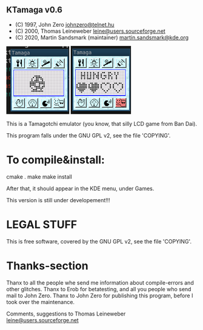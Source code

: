 KTamaga v0.6
--------------------

 - (C) 1997, John Zero <johnzero@telnet.hu>
 - (C) 2000, Thomas Leineweber <leine@users.sourceforge.net>
 - (C) 2020, Martin Sandsmark (maintainer) <martin.sandsmark@kde.org>

![default view](/screenshot1.png)
![info view](/screenshot2.png)

This is a Tamagotchi emulator (you know, that silly LCD game from Ban Dai).

This program falls under the GNU GPL v2, see the file 'COPYING'.


To compile&install:
===================
 cmake .
 make
 make install

After that, it should appear in the KDE menu, under Games.

This version is still under developement!!!

LEGAL STUFF
===========

This is free software, covered by the GNU GPL v2, see the file 'COPYING'.

Thanks-section
==============

Thanx to all the people whe send me information about compile-errors and other glitches.
Thanx to Erob for betatesting, and all you people who send mail to John Zero.
Thanx to John Zero for publishing this program, before I took over the maintenance.

Comments, suggestions to Thomas Leineweber <leine@users.sourceforge.net>
